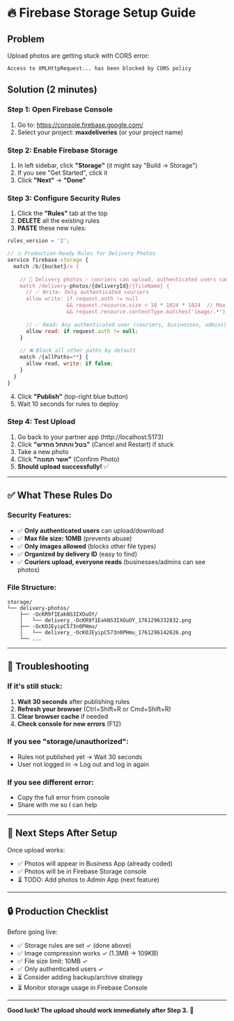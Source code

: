 # 🔥 Firebase Storage Setup Guide

## Problem
Upload photos are getting stuck with CORS error:
```
Access to XMLHttpRequest... has been blocked by CORS policy
```

## Solution (2 minutes)

### Step 1: Open Firebase Console
1. Go to: https://console.firebase.google.com/
2. Select your project: **maxdeliveries** (or your project name)

### Step 2: Enable Firebase Storage
1. In left sidebar, click **"Storage"** (it might say "Build → Storage")
2. If you see "Get Started", click it
3. Click **"Next"** → **"Done"**

### Step 3: Configure Security Rules
1. Click the **"Rules"** tab at the top
2. **DELETE** all the existing rules
3. **PASTE** these new rules:

```javascript
rules_version = '2';

// ⚠️ Production-Ready Rules for Delivery Photos
service firebase.storage {
  match /b/{bucket}/o {
    
    // 📸 Delivery photos - couriers can upload, authenticated users can read
    match /delivery-photos/{deliveryId}/{fileName} {
      // ✅ Write: Only authenticated couriers
      allow write: if request.auth != null 
                   && request.resource.size < 10 * 1024 * 1024  // Max 10MB
                   && request.resource.contentType.matches('image/.*');  // Only images
      
      // ✅ Read: Any authenticated user (couriers, businesses, admins)
      allow read: if request.auth != null;
    }
    
    // ❌ Block all other paths by default
    match /{allPaths=**} {
      allow read, write: if false;
    }
  }
}
```

4. Click **"Publish"** (top-right blue button)
5. Wait 10 seconds for rules to deploy

### Step 4: Test Upload
1. Go back to your partner app (http://localhost:5173)
2. Click **"בטל והתחל מחדש"** (Cancel and Restart) if stuck
3. Take a new photo
4. Click **"אשר תמונה"** (Confirm Photo)
5. **Should upload successfully!** ✅

---

## ✅ What These Rules Do

### Security Features:
- ✅ **Only authenticated users** can upload/download
- ✅ **Max file size: 10MB** (prevents abuse)
- ✅ **Only images allowed** (blocks other file types)
- ✅ **Organized by delivery ID** (easy to find)
- ✅ **Couriers upload, everyone reads** (businesses/admins can see photos)

### File Structure:
```
storage/
└── delivery-photos/
    ├── -OcKR9f1EakNS3IXOuOY/
    │   └── delivery_-OcKR9f1EakNS3IXOuOY_1761296332832.png
    ├── -OcKOJEyipC573n0PHmu/
    │   └── delivery_-OcKOJEyipC573n0PHmu_1761296142626.png
    └── ...
```

---

## 🧪 Troubleshooting

### If it's still stuck:
1. **Wait 30 seconds** after publishing rules
2. **Refresh your browser** (Ctrl+Shift+R or Cmd+Shift+R)
3. **Clear browser cache** if needed
4. **Check console for new errors** (F12)

### If you see "storage/unauthorized":
- Rules not published yet → Wait 30 seconds
- User not logged in → Log out and log in again

### If you see different error:
- Copy the full error from console
- Share with me so I can help

---

## 📱 Next Steps After Setup

Once upload works:
- ✅ Photos will appear in Business App (already coded)
- ✅ Photos will be in Firebase Storage console
- ⏳ TODO: Add photos to Admin App (next feature)

---

## 🔒 Production Checklist

Before going live:
- ✅ Storage rules are set ✓ (done above)
- ✅ Image compression works ✓ (1.3MB → 109KB)
- ✅ File size limit: 10MB ✓
- ✅ Only authenticated users ✓
- ⏳ Consider adding backup/archive strategy
- ⏳ Monitor storage usage in Firebase Console

---

**Good luck! The upload should work immediately after Step 3.** 🚀
